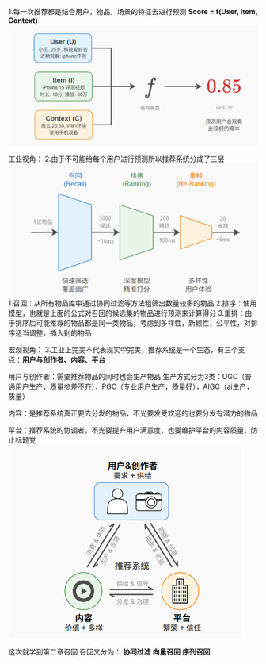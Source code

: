 1.每一次推荐都是结合用户，物品，场景的特征去进行预测
**Score = f(User, Item, Context)**
![描述](img/1.png)

工业视角：
2.由于不可能给每个用户进行预测所以推荐系统分成了三层
![描述](img/2.png)
	1.召回：从所有物品库中通过协同过滤等方法粗筛出数量较多的物品
	2.排序：使用模型，也就是上面的公式对召回的候选集的物品进行预测来计算得分
	3.重排：由于排序后可能推荐的物品都是同一类物品，考虑到多样性，新颖性，公平性，对排序适当调整，插入别的物品

宏观视角：
3.工业上完美不代表现实中完美，推荐系统是一个生态，有三个支点：**用户与创作者、内容、平台**

用户与创作者：需要推荐物品的同时也会生产物品
	生产方式分为3类：UGC（普通用户生产，质量参差不齐），PGC（专业用户生产，质量好），AIGC（ai生产，质量）

内容：是推荐系统真正要去分发的物品，不光要发受欢迎的也要分发有潜力的物品

平台：推荐系统的协调者，不光要提升用户满意度，也要维护平台的内容质量，防止标题党
![描述](img/3.png)

这次就学到第二章召回
召回又分为：
	**协同过滤**
	**向量召回**
	**序列召回**
	

